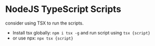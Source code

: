 # NodeJS TypeScript Scripts
consider using TSX to run the scripts. 
- Install tsx globally: `npm i tsx -g` and run script using `tsx {script}` 
- or use npx: `npx tsx {script}`